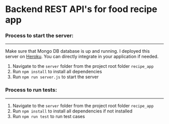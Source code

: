 # Backend REST API's for food recipe app

### Process to start the server:

---

Make sure that Mongo DB database is up and running.
I deployed this server on [Heroku](http://chrecipeserver.herokuapp.com). You can directly integrate in your application if needed.

1. Navigate to the `server` folder from the project root folder `recipe_app`
2. Run `npm install` to install all dependencies
3. Run `npm run server.js` to start the server

### Process to run tests:

---

1. Navigate to the `server` folder from the project root folder `recipe_app`
2. Run `npm install` to install all dependencies if not installed
3. Run `npm run test` to run test cases

